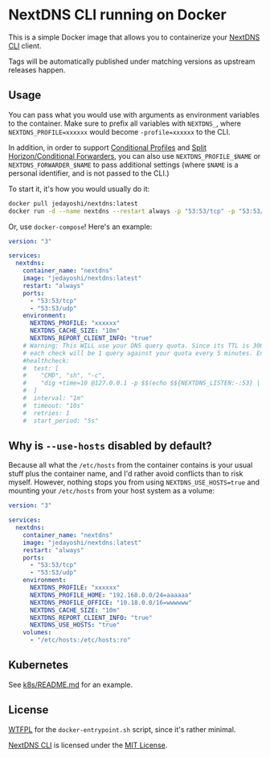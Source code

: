 # NextDNS CLI running on Docker

This is a simple Docker image that allows you to containerize
your [NextDNS CLI](https://github.com/nextdns/nextdns) client.

Tags will be automatically published under matching versions as upstream releases happen.

## Usage

You can pass what you would use with arguments as environment variables to the container.
Make sure to prefix all variables with `NEXTDNS_`, where `NEXTDNS_PROFILE=xxxxxx` would become `-profile=xxxxxx` to the CLI.

In addition, in order to support
[Conditional Profiles](https://github.com/nextdns/nextdns/wiki/Conditional-Profile) and 
[Split Horizon/Conditional Forwarders](https://github.com/nextdns/nextdns/wiki/Split-Horizon),
you can also use `NEXTDNS_PROFILE_$NAME` or `NEXTDNS_FORWARDER_$NAME` to pass additional settings
(where `$NAME` is a personal identifier, and is not passed to the CLI.)

To start it, it's how you would usually do it:

```sh
docker pull jedayoshi/nextdns:latest
docker run -d --name nextdns --restart always -p "53:53/tcp" -p "53:53/udp" --env "NEXTDNS_PROFILE=xxxxxx" --env "NEXTDNS_CACHE_SIZE=10m" --env "NEXTDNS_REPORT_CLIENT_INFO=true" jedayoshi/nextdns:latest"
```

Or, use `docker-compose`! Here's an example:

```yaml
version: "3"

services:
  nextdns:
    container_name: "nextdns"
    image: "jedayoshi/nextdns:latest"
    restart: "always"
    ports:
      - "53:53/tcp"
      - "53:53/udp"
    environment:
      NEXTDNS_PROFILE: "xxxxxx"
      NEXTDNS_CACHE_SIZE: "10m"
      NEXTDNS_REPORT_CLIENT_INFO: "true"
    # Warning: This WILL use your DNS query quota. Since its TTL is 300s,
    # each check will be 1 query against your quota every 5 minutes. Enable carefully.
    #healthcheck:
    #  test: [
    #    "CMD", "sh", "-c",
    #    "dig +time=10 @127.0.0.1 -p $$(echo $${NEXTDNS_LISTEN:-:53} | rev | cut -d: -f1 | rev) probe-test.dns.nextdns.io"
    #  ]
    #  interval: "1m"
    #  timeout: "10s"
    #  retries: 1
    #  start_period: "5s"
```

## Why is `--use-hosts` disabled by default?

Because all what the `/etc/hosts` from the container contains is your usual
stuff plus the container name, and I'd rather avoid conflicts than to risk myself.
However, nothing stops you from using `NEXTDNS_USE_HOSTS=true` and
mounting your `/etc/hosts` from your host system as a volume:

```yaml
version: "3"

services:
  nextdns:
    container_name: "nextdns"
    image: "jedayoshi/nextdns:latest"
    restart: "always"
    ports:
      - "53:53/tcp"
      - "53:53/udp"
    environment:
      NEXTDNS_PROFILE: "xxxxxx"
      NEXTDNS_PROFILE_HOME: "192.168.0.0/24=aaaaaa"
      NEXTDNS_PROFILE_OFFICE: "10.18.0.0/16=wwwwww"
      NEXTDNS_CACHE_SIZE: "10m"
      NEXTDNS_REPORT_CLIENT_INFO: "true"
      NEXTDNS_USE_HOSTS: "true"
    volumes:
      - "/etc/hosts:/etc/hosts:ro"
```

## Kubernetes

See [k8s/README.md](k8s/README.md) for an example.

## License

[WTFPL](LICENSE) for the `docker-entrypoint.sh` script, since it's rather minimal.

[NextDNS CLI](https://github.com/nextdns/nextdns) is licensed under the
[MIT License](https://github.com/nextdns/nextdns/blob/master/LICENSE).
